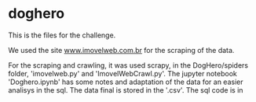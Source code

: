 # doghero

This is the files for the challenge.

We used the site www.imovelweb.com.br for the scraping of the data.

For the scraping and crawling, it was used scrapy, in the DogHero/spiders folder, 'imovelweb.py' and 'ImovelWebCrawl.py'.
The jupyter notebook 'Doghero.ipynb' has some notes and adaptation of the data for an easier analisys in the sql.
The data final is stored in the '.csv'.
The sql code is in


